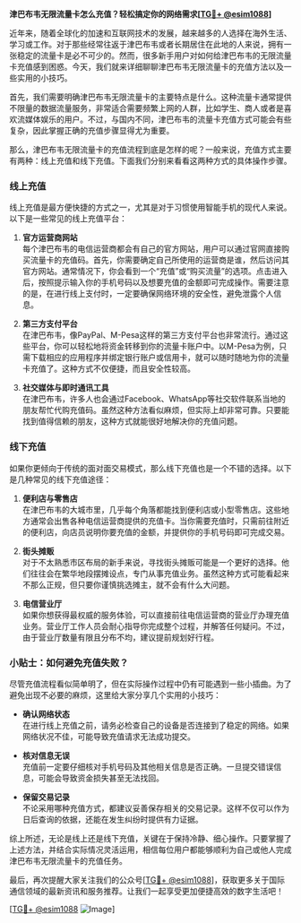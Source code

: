 **津巴布韦无限流量卡怎么充值？轻松搞定你的网络需求[[TG💪+ @esim1088](https://t.me/s/esim1088)]**

近年来，随着全球化的加速和互联网技术的发展，越来越多的人选择在海外生活、学习或工作。对于那些经常往返于津巴布韦或者长期居住在此地的人来说，拥有一张稳定的流量卡是必不可少的。然而，很多新手用户对如何给津巴布韦的无限流量卡充值感到困惑。今天，我们就来详细聊聊津巴布韦无限流量卡的充值方法以及一些实用的小技巧。

首先，我们需要明确津巴布韦无限流量卡的主要特点是什么。这种流量卡通常提供不限量的数据流量服务，非常适合需要频繁上网的人群，比如学生、商人或者是喜欢流媒体娱乐的用户。不过，与国内不同，津巴布韦的流量卡充值方式可能会有些复杂，因此掌握正确的充值步骤显得尤为重要。

那么，津巴布韦无限流量卡的充值流程到底是怎样的呢？一般来说，充值方式主要有两种：线上充值和线下充值。下面我们分别来看看这两种方式的具体操作步骤。

### 线上充值

线上充值是最方便快捷的方式之一，尤其是对于习惯使用智能手机的现代人来说。以下是一些常见的线上充值平台：

1. **官方运营商网站**  
   每个津巴布韦的电信运营商都会有自己的官方网站，用户可以通过官网直接购买流量卡的充值码。首先，你需要确定自己所使用的运营商是谁，然后访问其官方网站。通常情况下，你会看到一个“充值”或“购买流量”的选项。点击进入后，按照提示输入你的手机号码以及想要充值的金额即可完成操作。需要注意的是，在进行线上支付时，一定要确保网络环境的安全性，避免泄露个人信息。

2. **第三方支付平台**  
   在津巴布韦，像PayPal、M-Pesa这样的第三方支付平台也非常流行。通过这些平台，你可以轻松地将资金转移到你的流量卡账户中。以M-Pesa为例，只需下载相应的应用程序并绑定银行账户或信用卡，就可以随时随地为你的流量卡充值了。这种方式不仅便捷，而且安全性较高。

3. **社交媒体与即时通讯工具**  
   在津巴布韦，许多人也会通过Facebook、WhatsApp等社交软件联系当地的朋友帮忙代购充值码。虽然这种方法看似麻烦，但实际上却非常可靠。只要能找到值得信赖的朋友，这种方式就能很好地解决你的充值问题。

### 线下充值

如果你更倾向于传统的面对面交易模式，那么线下充值也是一个不错的选择。以下是几种常见的线下充值途径：

1. **便利店与零售店**  
   在津巴布韦的大城市里，几乎每个角落都能找到便利店或小型零售店。这些地方通常会出售各种电信运营商提供的充值卡。当你需要充值时，只需前往附近的便利店，向店员说明你要充值的金额，并提供你的手机号码即可完成交易。

2. **街头摊贩**  
   对于不太熟悉市区布局的新手来说，寻找街头摊贩可能是一个更好的选择。他们往往会在繁华地段摆摊设点，专门从事充值业务。虽然这种方式可能看起来不那么正规，但只要你谨慎挑选摊主，就不会有什么大问题。

3. **电信营业厅**  
   如果你想获得最权威的服务体验，可以直接前往电信运营商的营业厅办理充值业务。营业厅工作人员会耐心指导你完成整个过程，并解答任何疑问。不过，由于营业厅数量有限且分布不均，建议提前规划好行程。

### 小贴士：如何避免充值失败？

尽管充值流程看似简单明了，但在实际操作过程中仍有可能遇到一些小插曲。为了避免出现不必要的麻烦，这里给大家分享几个实用的小技巧：

- **确认网络状态**  
  在进行线上充值之前，请务必检查自己的设备是否连接到了稳定的网络。如果网络状况不佳，可能导致充值请求无法成功提交。

- **核对信息无误**  
  充值前一定要仔细核对手机号码及其他相关信息是否正确。一旦提交错误信息，可能会导致资金损失甚至无法找回。

- **保留交易记录**  
  不论采用哪种充值方式，都建议妥善保存相关的交易记录。这样不仅可以作为日后查询的依据，还能在发生纠纷时提供有力证据。

综上所述，无论是线上还是线下充值，关键在于保持冷静、细心操作。只要掌握了上述方法，并结合实际情况灵活运用，相信每位用户都能够顺利为自己或他人完成津巴布韦无限流量卡的充值任务。

最后，再次提醒大家关注我们的公众号[[TG💪+ @esim1088](https://t.me/s/esim1088)]，获取更多关于国际通信领域的最新资讯和服务推荐。让我们一起享受更加便捷高效的数字生活吧！

[[TG💪+ @esim1088](https://t.me/s/esim1088) ![Image](https://i.postimg.cc/4NQfJmqS/Snipaste-2025-05-13-00-14-12.png)]